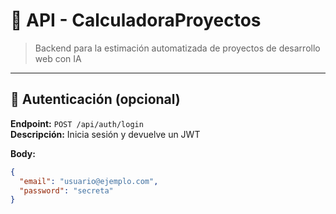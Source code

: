 # 📡 API - CalculadoraProyectos

> Backend para la estimación automatizada de proyectos de desarrollo web con IA

---

## 🔐 Autenticación (opcional)

**Endpoint:** `POST /api/auth/login`  
**Descripción:** Inicia sesión y devuelve un JWT

**Body:**

```json
{
  "email": "usuario@ejemplo.com",
  "password": "secreta"
}
